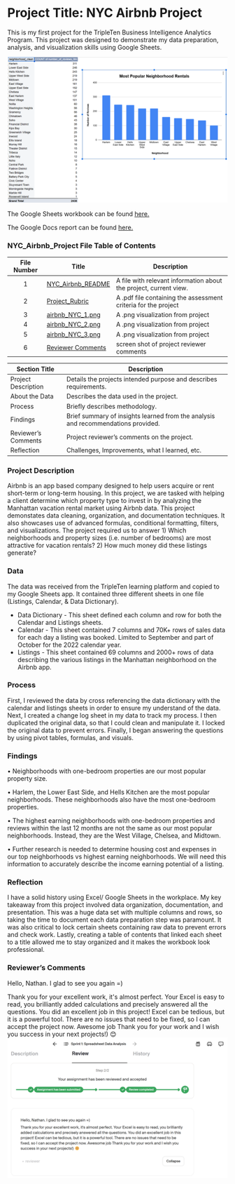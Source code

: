 ﻿# Project Title: NYC Airbnb Project

This is my first project for the TripleTen Business Intelligence Analytics Program. This project was designed to demonstrate my data preparation, analysis, and visualization skills using Google Sheets. 

[<img src="https://github.com/nbrown5071/Data_projects_TripleTen/blob/main/Advanced_Spreadsheet/airbnb_NYC_3.png" alt="airbnb_NYC_3">](https://github.com/nbrown5071/Data_projects_TripleTen/blob/main/Advanced_Spreadsheet/airbnb_NYC_3.png)

The Google Sheets workbook can be found <a href='https://docs.google.com/spreadsheets/d/1fC8PR8QrBSSON52mFwTbQOD3YYsWF1wl_P9Ay5MvLUI/edit?gid=1885122433#gid=1885122433'><u>here</u>.</a>

The Google Docs report can be found <a href='https://docs.google.com/document/d/17tWkreXhBYDy8G4xCUnBEOIpyCluT_DTSrCxf2oEgiE/edit?tab=t.0'><u>here</u>.</a>

### NYC_Airbnb_Project File Table of Contents
| File Number | Title | Description |
| :-----------: | ----------- |----------- |
| 1 | [NYC_Airbnb_README](https://github.com/nbrown5071/Data_projects_TripleTen/blob/main/Advanced_Spreadsheet/NYC_Airbnb_README.md) | A file with relevant information about the project, current view. | 
| 2 | [Project_Rubric](https://github.com/nbrown5071/Data_projects_TripleTen/blob/main/Advanced_Spreadsheet/Project_Rubric.pdf) | A .pdf file containing the assessment criteria for the project |
| 3 | [airbnb_NYC_1.png](https://github.com/nbrown5071/Data_projects_TripleTen/blob/main/Advanced_Spreadsheet/airbnb_NYC_1.png) | A .png visualization from project | 
| 4 | [airbnb_NYC_2.png](https://github.com/nbrown5071/Data_projects_TripleTen/blob/main/Advanced_Spreadsheet/airbnb_NYC_2.png) | A .png visualization from project | 
| 5 | [airbnb_NYC_3.png](https://github.com/nbrown5071/Data_projects_TripleTen/blob/main/Advanced_Spreadsheet/airbnb_NYC_3.png) | A .png visualization from project | 
| 6 | [Reviewer Comments](https://github.com/nbrown5071/Data_projects_TripleTen/blob/main/Advanced_Spreadsheet/reviewer_comments.png) | screen shot of project reviewer comments | 


| Section Title | Description |
| ----------- |----------- |
| Project Description | Details the projects intended purpose and describes requirements. |
| About the Data | Describes the data used in the project. |
| Process | Briefly describes methodology. |
| Findings | Brief summary of insights learned from the analysis and recommendations provided. |
| Reviewer’s Comments | Project reviewer’s comments on the project. |
| Reflection | Challenges, Improvements, what I learned, etc. | 

### Project Description 
Airbnb is an app based company designed to help users acquire or rent short-term or long-term housing. In this project, we are tasked with helping a client determine which property type to invest in by analyzing the Manhattan vacation rental market using Airbnb data. This project demonstates data cleaning, organization, and documentation techniques. It also showcases use of advanced formulas, conditional formatting, filters, and visualizations. The project required us to answer 1) Which neighborhoods and property sizes (i.e. number of bedrooms) are most attractive for vacation rentals? 2) How much money did these listings generate?

### Data
The data was received from the TripleTen learning platform and copied to my Google Sheets app. It contained three different sheets in one file (Listings, Calendar, & Data Dictionary).
- Data Dictionary - This sheet defined each column and row for both the Calendar and Listings sheets. 
- Calendar - This sheet contained 7 columns and 70K+ rows of sales data for each day a listing was booked. Limited to September and part of October for the 2022 calendar year. 
- Listings - This sheet contained 69 columns and 2000+ rows of data describing the various listings in the Manhattan neighborhood on the Airbnb app.

### Process
First, I reviewed the data by cross referencing the data dictionary with the calendar and listings sheets in order to ensure my understand of the data. Next, I created a change log sheet in my data to track my process. I then duplicated the original data, so that I could clean and manipulate it. I locked the original data to prevent errors. Finally, I began answering the questions by using pivot tables, formulas, and visuals. 

### Findings
•	Neighborhoods with one-bedroom properties are our most popular property size. 

•	Harlem, the Lower East Side, and Hells Kitchen are the most popular neighborhoods. These neighborhoods also have the most one-bedroom properties. 

•	The highest earning neighborhoods with one-bedroom properties and reviews within the last 12 months are not the same as our most popular neighborhoods. Instead, they are the West Village, Chelsea, and Midtown.

•	Further research is needed to determine housing cost and expenses in our top neighborhoods vs highest earning neighborhoods. We will need this information to accurately describe the income earning potential of a listing.


### Reflection
I have a solid history using Excel/ Google Sheets in the workplace. My key takeaway from this project involved data organization, documentation, and presentation. This was a huge data set with multiple columns and rows, so taking the time to document each data preparation step was paramount. It was also critical to lock certain sheets containing raw data to prevent errors and check work. Lastly, creating a table of contents that linked each sheet to a title allowed me to stay organized and it makes the workbook look professional. 

### Reviewer’s Comments
Hello, Nathan. I glad to see you again =)

Тhank you for your excellent work, it's almost perfect. Your Excel is easy to read, you brilliantly added calculations and precisely answered all the questions. You did an excellent job in this project! Excel can be tedious, but it is a powerful tool. There are no issues that need to be fixed, so I can accept the project now. Awesome job Thank you for your work and I wish you success in your next projects!) 😊
[<img src="https://github.com/nbrown5071/Data_projects_TripleTen/blob/main/Advanced_Spreadsheet/reviewer_comments.png">](https://github.com/nbrown5071/Data_projects_TripleTen/blob/main/Advanced_Spreadsheet/reviewer_comments.png)
